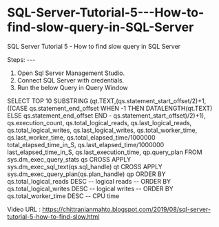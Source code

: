 # SQL-Server-Tutorial-5---How-to-find-slow-query-in-SQL-Server
SQL Server Tutorial 5 - How to find slow query in SQL Server

Steps: ---
1. Open Sql Server Management Studio.
2. Connect SQL Server with credentials.
3. Run the below Query in Query Window

 SELECT TOP 10 SUBSTRING
 (qt.TEXT,(qs.statement_start_offset/2)+1,
 ((CASE qs.statement_end_offset
 WHEN -1 THEN DATALENGTH(qt.TEXT)
 ELSE qs.statement_end_offset
 END - qs.statement_start_offset)/2)+1),
 qs.execution_count,
 qs.total_logical_reads, qs.last_logical_reads,
 qs.total_logical_writes, qs.last_logical_writes,
 qs.total_worker_time,
 qs.last_worker_time,
 qs.total_elapsed_time/1000000 total_elapsed_time_in_S,
 qs.last_elapsed_time/1000000 last_elapsed_time_in_S,
 qs.last_execution_time,
 qp.query_plan
 FROM sys.dm_exec_query_stats qs
 CROSS APPLY sys.dm_exec_sql_text(qs.sql_handle) qt
 CROSS APPLY sys.dm_exec_query_plan(qs.plan_handle) qp
 ORDER BY qs.total_logical_reads DESC -- logical reads
 -- ORDER BY qs.total_logical_writes DESC -- logical writes
 -- ORDER BY qs.total_worker_time DESC -- CPU time
 
 
 Video URL : https://chittranjanmahto.blogspot.com/2019/08/sql-server-tutorial-5-how-to-find-slow.html
